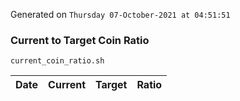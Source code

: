 Generated on `Thursday 07-October-2021 at 04:51:51`

### Current to Target Coin Ratio
`current_coin_ratio.sh`

Date|Current|Target|Ratio
---|---|---|---
